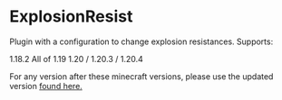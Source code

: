# ExplosionResist

Plugin with a configuration to change explosion resistances.
Supports:

1.18.2
All of 1.19
1.20 / 1.20.3 / 1.20.4 

For any version after these minecraft versions, please use the updated version [found here.](https://github.com/TrollsterCooleg/PaperExplosionResist) 
